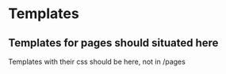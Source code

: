 # Templates

## Templates for pages should situated here

Templates with their css should be here, not in /pages
